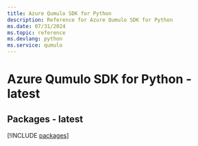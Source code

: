 ```yaml
---
title: Azure Qumulo SDK for Python
description: Reference for Azure Qumulo SDK for Python
ms.date: 07/31/2024
ms.topic: reference
ms.devlang: python
ms.service: qumulo
---
```

# Azure Qumulo SDK for Python - latest
## Packages - latest
[!INCLUDE [packages](qumulo-index.md)]